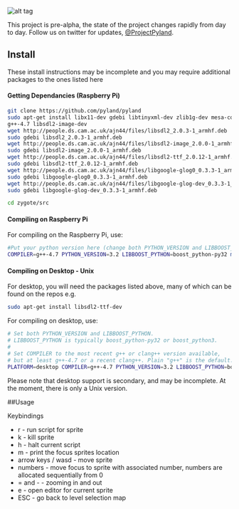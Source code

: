 
![alt tag](https://raw.githubusercontent.com/pyland/pyland/master/resources/logo.png)

This project is pre-alpha, the state of the project changes rapidly from day to day. Follow us on twitter for updates, [@ProjectPyland](http://twitter.com/ProjectPyland).

## Install 
These install instructions may be incomplete and you may require additional packages to the ones listed here

#### Getting Dependancies (Raspberry Pi)

```bash
git clone https://github.com/pyland/pyland
sudo apt-get install libx11-dev gdebi libtinyxml-dev zlib1g-dev mesa-common-dev mesa-utils mesa-utils-extra build-essential gedit
g++-4.7 libsdl2-image-dev  
wget http://people.ds.cam.ac.uk/ajn44/files/libsdl2_2.0.3-1_armhf.deb
sudo gdebi libsdl2_2.0.3-1_armhf.deb
wget http://people.ds.cam.ac.uk/ajn44/files/libsdl2-image_2.0.0-1_armhf.deb
sudo gdebi libsdl2-image_2.0.0-1_armhf.deb
wget http://people.ds.cam.ac.uk/ajn44/files/libsdl2-ttf_2.0.12-1_armhf.deb
sudo gdebi libsdl2-ttf_2.0.12-1_armhf.deb
wget http://people.ds.cam.ac.uk/ajn44/files/libgoogle-glog0_0.3.3-1_armhf.deb
sudo gdebi libgoogle-glog0_0.3.3-1_armhf.deb
wget http://people.ds.cam.ac.uk/ajn44/files/libgoogle-glog-dev_0.3.3-1_armhf.deb
sudo gdebi libgoogle-glog-dev_0.3.3-1_armhf.deb

cd zygote/src
```

#### Compiling on Raspberry Pi

For compiling on the Raspberry Pi, use:
```bash
#Put your python version here (change both PYTHON_VERSION and LIBBOOST_PYTHON). Need at least 3.2.
COMPILER=g++-4.7 PYTHON_VERSION=3.2 LIBBOOST_PYTHON=boost_python-py32 make
```

#### Compiling on Desktop - Unix

For desktop, you will need the packages listed above, many of which can be found on the repos e.g. 
```bash
sudo apt-get install libsdl2-ttf-dev 
```

For compiling on desktop, use:
```bash
# Set both PYTHON_VERSION and LIBBOOST_PYTHON.
# LIBBOOST_PYTHON is typically boost_python-py32 or boost_python3.
#
# Set COMPILER to the most recent g++ or clang++ version available,
# but at least g++-4.7 or a recent clang++. Plain "g++" is the default.
PLATFORM=desktop COMPILER=g++-4.7 PYTHON_VERSION=3.2 LIBBOOST_PYTHON=boost_python-py32 make
```

Please note that desktop support is secondary, and may be incomplete. At the moment, there is only a Unix version.

##Usage

Keybindings
* r - run script for sprite
* k - kill sprite
* h - halt current script
* m - print the focus sprites location
* arrow keys / wasd - move sprite
* numbers - move focus to sprite with associated number, numbers are allocated sequentially from 0
* = and - - zooming in and out
* e - open editor for current sprite
* ESC - go back to level selection map
